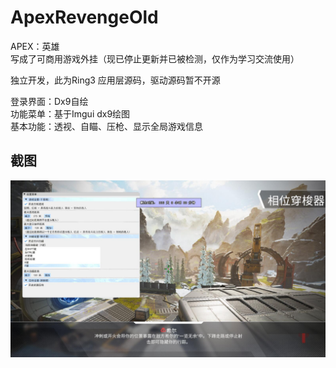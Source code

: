 # ApexRevengeOld
APEX：英雄   
写成了可商用游戏外挂（现已停止更新并已被检测，仅作为学习交流使用）  

独立开发，此为Ring3 应用层源码，驱动源码暂不开源

登录界面：Dx9自绘  
功能菜单：基于Imgui dx9绘图  
基本功能：透视、自瞄、压枪、显示全局游戏信息

## 截图
![](https://github.com/zzyGodofWar/ApexRevengeOld/blob/e811917033353697603dc75950d86d3226638a33/ingame.jpg)
